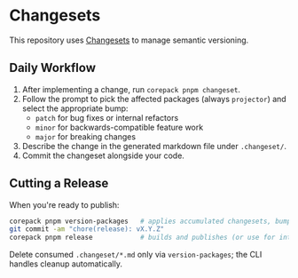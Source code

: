 # Changesets

This repository uses [Changesets](https://github.com/changesets/changesets) to manage semantic versioning.

## Daily Workflow

1. After implementing a change, run `corepack pnpm changeset`.
2. Follow the prompt to pick the affected packages (always `projector`) and select the appropriate bump:
   - `patch` for bug fixes or internal refactors
   - `minor` for backwards-compatible feature work
   - `major` for breaking changes
3. Describe the change in the generated markdown file under `.changeset/`.
4. Commit the changeset alongside your code.

## Cutting a Release

When you're ready to publish:

```bash
corepack pnpm version-packages   # applies accumulated changesets, bumps package.json, updates CHANGELOG
git commit -am "chore(release): vX.Y.Z"
corepack pnpm release            # builds and publishes (or use for internal tagging)
```

Delete consumed `.changeset/*.md` only via `version-packages`; the CLI handles cleanup automatically.
